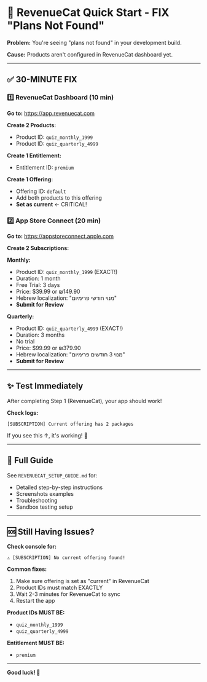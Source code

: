# 🚀 RevenueCat Quick Start - FIX "Plans Not Found"

**Problem:** You're seeing "plans not found" in your development build.

**Cause:** Products aren't configured in RevenueCat dashboard yet.

---

## ✅ 30-MINUTE FIX

### 1️⃣ RevenueCat Dashboard (10 min)

**Go to:** https://app.revenuecat.com

**Create 2 Products:**
- Product ID: `quiz_monthly_1999`
- Product ID: `quiz_quarterly_4999`

**Create 1 Entitlement:**
- Entitlement ID: `premium`

**Create 1 Offering:**
- Offering ID: `default`
- Add both products to this offering
- **Set as current** ← CRITICAL!

### 2️⃣ App Store Connect (20 min)

**Go to:** https://appstoreconnect.apple.com

**Create 2 Subscriptions:**

**Monthly:**
- Product ID: `quiz_monthly_1999` (EXACT!)
- Duration: 1 month
- Free Trial: 3 days
- Price: $39.99 or ₪149.90
- Hebrew localization: "מנוי חודשי פרימיום"
- **Submit for Review**

**Quarterly:**
- Product ID: `quiz_quarterly_4999` (EXACT!)
- Duration: 3 months
- No trial
- Price: $99.99 or ₪379.90
- Hebrew localization: "מנוי 3 חודשים פרימיום"
- **Submit for Review**

---

## ✨ Test Immediately

After completing Step 1 (RevenueCat), your app should work!

**Check logs:**
```
[SUBSCRIPTION] Current offering has 2 packages
```

If you see this ↑, it's working! 🎉

---

## 📖 Full Guide

See `REVENUECAT_SETUP_GUIDE.md` for:
- Detailed step-by-step instructions
- Screenshots examples
- Troubleshooting
- Sandbox testing setup

---

## 🆘 Still Having Issues?

**Check console for:**
```
⚠️ [SUBSCRIPTION] No current offering found!
```

**Common fixes:**
1. Make sure offering is set as "current" in RevenueCat
2. Product IDs must match EXACTLY
3. Wait 2-3 minutes for RevenueCat to sync
4. Restart the app

**Product IDs MUST BE:**
- `quiz_monthly_1999`
- `quiz_quarterly_4999`

**Entitlement MUST BE:**
- `premium`

---

**Good luck! 🎯**
